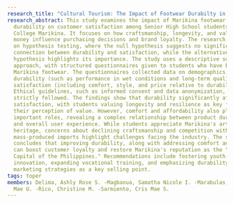 ```yaml
---
research_title: "Cultural Tourism: The Impact of Footwear Durabilty in Marikina Market on Customers Satisfaction Among Senior High School Students at STI College Marikina"
research_abstract: This study examines the impact of Marikina footwear
  durability on customer satisfaction among Senior High School students at STI
  College Marikina. It focuses on how craftsmanship, longevity, and value for
  money influence purchasing decisions and brand loyalty. The research is based
  on hypothesis testing, where the null hypothesis suggests no significant
  connection between durability and satisfaction, while the alternative
  hypothesis highlights its importance. The study uses a descriptive survey
  approach, with structured questionnaires given to students who have bought
  Marikina footwear. The questionnaires collected data on demographics,
  durability (such as performance in wet conditions and long-term quality), and
  satisfaction (including comfort, style, and price relative to durability).
  Ethical guidelines, such as informed consent and data anonymization, were
  strictly followed. The findings show that durability significantly affects
  satisfaction, with students valuing longevity and resilience as key factors in
  their perception of value. However, comfort and affordability also play
  important roles, revealing a complex relationship between product durability
  and overall user experience. While students appreciate Marikina's artisanal
  heritage, concerns about declining craftsmanship and competition with cheaper,
  mass-produced imports highlight challenges facing the industry. The study
  concludes that improving durability, along with addressing comfort and cost,
  can boost customer loyalty and restore Marikina's reputation as the "Shoe
  Capital of the Philippines." Recommendations include fostering youth-driven
  innovation, expanding vocational training, and emphasizing durability in
  marketing strategies as a key selling point.
tags: toper
members: Delima, Ashly Rose S. -Magbanua, Samatha Nicole I. -Marabulas, Resha
  Mae U. -Rico, Christine M. -Sarmiento, Cris Mae S.
---
```

